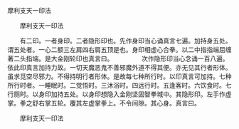   摩利支天一印法
　　




　　摩利支天一印法

　　有二印。一者身印。二者隐形印也。先作身印当心诵真言七遍。加持身五处。谓五处者。一心二额三左肩四右肩五顶是也。身印相虚心合拳。以二中指指端屈缠著二头指端。是大金刚轮印也真言曰。
　　
　　次作隐形印当心念诵一百八遍。依此印真言加持力故。一切天魔恶鬼不善邪魔外道不得其便。亦无见其行者形体。虽求觅空尽邪力。不得持明行者形体。是故每七种所行时。以印真言可加持。七种所行时者。一睡眠时。二觉悟时。三沐浴时。四远行时。五逢客时。六饮食时。七行厕时。以身印加持五处。以身印想隐入金刚坚固智拳城中。其隐形印。左手作虚掌。拳之舒右掌五轮。覆其左虚掌拳上。不令间隙。其心身。真言曰。
　　

　　摩利支天一印法


